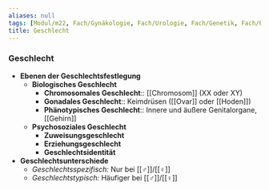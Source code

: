 ```yaml
---
aliases: null
tags: [Modul/m22, Fach/Gynäkologie, Fach/Urologie, Fach/Genetik, Fach/Psychiatrie]
title: Geschlecht
---
```

### Geschlecht
- **Ebenen der Geschlechtsfestlegung**
	- **Biologisches Geschlecht**
		- **Chromosomales Geschlecht**:: [[Chromosom]] (XX oder XY)
		- **Gonadales Geschlecht**:: Keimdrüsen ([[Ovar]] oder [[Hoden]])
		- **Phänotypisches Geschlecht**:: Innere und äußere Genitalorgane, [[Gehirn]]
	- **Psychosoziales Geschlecht**
		- **Zuweisungsgeschlecht**
		- **Erziehungsgeschlecht**
		- **Geschlechtsidentität**
- **Geschlechtsunterschiede**
	- *Geschlechtsspezifisch:* Nur bei [[♂]]/[[♀]] 
	- *Geschlechtstypisch:* Häufiger bei [[♂]]/[[♀]]